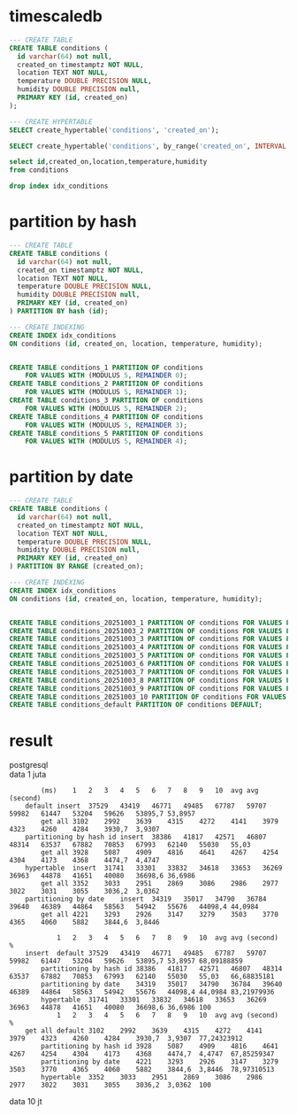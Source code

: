# timescaledb
```sql
--- CREATE TABLE
CREATE TABLE conditions (
  id varchar(64) not null,
  created_on timestamptz NOT NULL,
  location TEXT NOT NULL,
  temperature DOUBLE PRECISION NULL,
  humidity DOUBLE PRECISION null,
  PRIMARY KEY (id, created_on) 
);

--- CREATE HYPERTABLE
SELECT create_hypertable('conditions', 'created_on');

SELECT create_hypertable('conditions', by_range('created_on', INTERVAL '1 second'));

select id,created_on,location,temperature,humidity
from conditions

drop index idx_conditions
```

# partition by hash
```sql
--- CREATE TABLE
CREATE TABLE conditions (
  id varchar(64) not null,
  created_on timestamptz NOT NULL,
  location TEXT NOT NULL,
  temperature DOUBLE PRECISION NULL,
  humidity DOUBLE PRECISION null,
  PRIMARY KEY (id, created_on) 
) PARTITION BY hash (id);

--- CREATE INDEXING
CREATE INDEX idx_conditions
ON conditions (id, created_on, location, temperature, humidity);


CREATE TABLE conditions_1 PARTITION OF conditions
    FOR VALUES WITH (MODULUS 5, REMAINDER 0);
CREATE TABLE conditions_2 PARTITION OF conditions
    FOR VALUES WITH (MODULUS 5, REMAINDER 1);
CREATE TABLE conditions_3 PARTITION OF conditions
    FOR VALUES WITH (MODULUS 5, REMAINDER 2);
CREATE TABLE conditions_4 PARTITION OF conditions
    FOR VALUES WITH (MODULUS 5, REMAINDER 3);
CREATE TABLE conditions_5 PARTITION OF conditions
    FOR VALUES WITH (MODULUS 5, REMAINDER 4);

```


# partition by date
```sql
--- CREATE TABLE
CREATE TABLE conditions (
  id varchar(64) not null,
  created_on timestamptz NOT NULL,
  location TEXT NOT NULL,
  temperature DOUBLE PRECISION NULL,
  humidity DOUBLE PRECISION null,
  PRIMARY KEY (id, created_on) 
) PARTITION BY RANGE (created_on);

--- CREATE INDEXING
CREATE INDEX idx_conditions
ON conditions (id, created_on, location, temperature, humidity);


CREATE TABLE conditions_20251003_1 PARTITION OF conditions FOR VALUES FROM ('2025-10-03 13:45:00+07') TO ('2025-10-03 13:46:00+07');
CREATE TABLE conditions_20251003_2 PARTITION OF conditions FOR VALUES FROM ('2025-10-03 13:46:00+07') TO ('2025-10-03 13:47:00+07');
CREATE TABLE conditions_20251003_3 PARTITION OF conditions FOR VALUES FROM ('2025-10-03 13:47:00+07') TO ('2025-10-03 13:48:00+07');
CREATE TABLE conditions_20251003_4 PARTITION OF conditions FOR VALUES FROM ('2025-10-03 13:48:00+07') TO ('2025-10-03 13:49:00+07');
CREATE TABLE conditions_20251003_5 PARTITION OF conditions FOR VALUES FROM ('2025-10-03 13:49:00+07') TO ('2025-10-03 13:50:00+07');
CREATE TABLE conditions_20251003_6 PARTITION OF conditions FOR VALUES FROM ('2025-10-03 13:50:00+07') TO ('2025-10-03 13:51:00+07');
CREATE TABLE conditions_20251003_7 PARTITION OF conditions FOR VALUES FROM ('2025-10-03 13:51:00+07') TO ('2025-10-03 13:52:00+07');
CREATE TABLE conditions_20251003_8 PARTITION OF conditions FOR VALUES FROM ('2025-10-03 13:52:00+07') TO ('2025-10-03 13:53:00+07');
CREATE TABLE conditions_20251003_9 PARTITION OF conditions FOR VALUES FROM ('2025-10-03 13:53:00+07') TO ('2025-10-03 13:54:00+07');
CREATE TABLE conditions_20251003_10 PARTITION OF conditions FOR VALUES FROM ('2025-10-03 13:54:00+07') TO ('2025-10-03 13:55:00+07');
CREATE TABLE conditions_default PARTITION OF conditions DEFAULT;
```


# result
postgresql																
	data 1 juta															
																
			(ms)	1	2	3	4	5	6	7	8	9	10	avg	avg (second)	
		default	insert	37529	43419	46771	49485	67787	59707	59982	61447	53204	59626	53895,7	53,8957	
			get all	3102	2992	3639	4315	4272	4141	3979	4323	4260	4284	3930,7	3,9307	
		partitioning by hash id	insert	38386	41817	42571	46807	48314	63537	67882	70853	67993	62140	55030	55,03	
			get all	3928	5087	4909	4816	4641	4267	4254	4304	4173	4368	4474,7	4,4747	
		hypertable	insert	31741	33301	33832	34618	33653	36269	36963	44878	41651	40080	36698,6	36,6986	
			get all	3352	3033	2951	2869	3086	2986	2977	3022	3031	3055	3036,2	3,0362	
		partitioning by date	insert	34319	35017	34790	36784	39640	46389	44864	58563	54942	55676	44098,4	44,0984	
			get all	4221	3293	2926	3147	3279	3503	3770	4365	4060	5882	3844,6	3,8446	
																
				1	2	3	4	5	6	7	8	9	10	avg	avg (second)	%
		insert	default	37529	43419	46771	49485	67787	59707	59982	61447	53204	59626	53895,7	53,8957	68,09188859
			partitioning by hash id	38386	41817	42571	46807	48314	63537	67882	70853	67993	62140	55030	55,03	66,68835181
			partitioning by date	34319	35017	34790	36784	39640	46389	44864	58563	54942	55676	44098,4	44,0984	83,21979936
			hypertable	31741	33301	33832	34618	33653	36269	36963	44878	41651	40080	36698,6	36,6986	100
				1	2	3	4	5	6	7	8	9	10	avg	avg (second)	%
		get all	default	3102	2992	3639	4315	4272	4141	3979	4323	4260	4284	3930,7	3,9307	77,24323912
			partitioning by hash id	3928	5087	4909	4816	4641	4267	4254	4304	4173	4368	4474,7	4,4747	67,85259347
			partitioning by date	4221	3293	2926	3147	3279	3503	3770	4365	4060	5882	3844,6	3,8446	78,97310513
			hypertable	3352	3033	2951	2869	3086	2986	2977	3022	3031	3055	3036,2	3,0362	100
  
  data 10 jt
